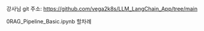 강사님 git 주소: 
    https://github.com/vega2k8s/LLM_LangChain_App/tree/main

0RAG_Pipeline_Basic.ipynb 할차례